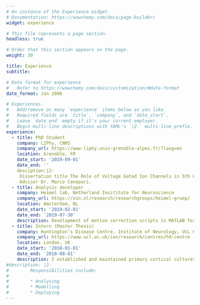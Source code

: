 ```yaml
---
# An instance of the Experience widget.
# Documentation: https://wowchemy.com/docs/page-builder/
widget: experience

# This file represents a page section.
headless: true

# Order that this section appears on the page.
weight: 30

title: Experience
subtitle:

# Date format for experience
#   Refer to https://wowchemy.com/docs/customization/#date-format
date_format: Jan 2006

# Experiences.
#   Add/remove as many `experience` items below as you like.
#   Required fields are `title`, `company`, and `date_start`.
#   Leave `date_end` empty if it's your current employer.
#   Begin multi-line descriptions with YAML's `|2-` multi-line prefix.
experience:
  - title: PhD Student
    company: LIPhy, CNRS
    company_url: https://www-liphy.univ-grenoble-alpes.fr/?lang=en
    location: Grenoble, FR
    date_start: '2019-09-01'
    date_end: ''
    desciption:|2-
	 Dissertation title The Role of Voltage Gated Ion Channels in 5th Layer Pyramidal Neuron Action Potential Backpropagation, a Computational Model. 
	 Advisor Dr. Marco Canepari.
  - title: Analysis developer
    company: Heimel lab, Netherland Insititute for Neuroscience
    company_url: https://nin.nl/research/researchgroups/heimel-groep/
    location: Amsterdam, NL
    date_start: '2019-02-01'
    date_end: '2019-07-30'
    description: Development of motion correction scripts in MATLAB for the analysis of deep-brain 2-photon microscopy data.
  - title: Intern (Master Thesis)
    company: Huntington’s Disease Centre, Institute of Neurology, UCL Queen Square 
    company_url: https://www.ucl.ac.uk/ion/research/centres/hd-centre
    location: London, UK
    date_start: '2018-01-01'
    date_end: '2018-08-01'
    description: I established and maintained primary cortical cultures of various mouse model for Huntington’s Disease. Also, I performed molecular characterisation to study incomplete splicing, alternative polyadenylation and Huntingtin aggregation.
#description: |2-
#        Responsibilities include:
#        
#        * Analysing
#        * Modelling
#        * Deploying
---
```


